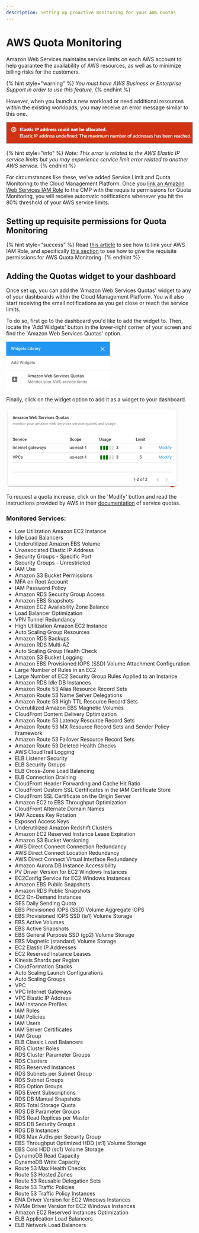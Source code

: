 ```yaml
---
description: Setting up proactive monitoring for your AWS Quotas
---
```


# AWS Quota Monitoring

Amazon Web Services maintains service limits on each AWS account to help guarantee the availability of AWS resources, as well as to minimize billing risks for the customers.

{% hint style="warning" %}
_You must have AWS Business or Enterprise Support in order to use this feature._ 
{% endhint %}

However, when you launch a new workload or need additional resources within the existing workloads, you may receive an error message similar to this one. 

![](../.gitbook/assets/elasticip.png)

{% hint style="info" %}
_Note: This error is related to the AWS Elastic IP service limits but you may experience service limit error related to another AWS service._
{% endhint %}

For circumstances like these, we've added Service Limit and Quota Monitoring to the Cloud Management Platform. Once you [link an Amazon Web Services IAM Role](link-account.md) to the CMP with the requisite permissions for Quota Monitoring, you will receive automatic notifications whenever you hit the 80% threshold of your AWS service limits. 

## Setting up requisite permissions for Quota Monitoring

{% hint style="success" %}
Read [this article](link-account.md) to see how to link your AWS IAM Role, and specifically [this section](https://help.doit-intl.com/amazon-web-services/add-your-amazon-web-services-iam-role#quota-monitoring) to see how to give the requisite permissions for AWS Quota Monitoring.
{% endhint %}

## Adding the Quotas widget to your dashboard

Once set up, you can add the 'Amazon Web Services Quotas' widget to any of your dashboards within the Cloud Management Platform. You will also start receiving the email notifications as you get close or reach the service limits. 

To do so, first go to the dashboard you'd like to add the widget to. Then, locate the 'Add Widgets' button in the lower-right corner of your screen and find the 'Amazon Web Services Quotas' option.

![](../.gitbook/assets/addwidgetawsquotas.jpg)

Finally, click on the widget option to add it as a widget to your dashboard.

![](../.gitbook/assets/awsquotaswidget.jpg)

To request a quota increase, click on the 'Modify' button and read the instructions provided by AWS in their [documentation](https://docs.aws.amazon.com/servicequotas/latest/userguide/request-quota-increase.html) of service quotas.  

### Monitored Services:

* Low Utilization Amazon EC2 Instance
* Idle Load Balancers
* Underutilized Amazon EBS Volume
* Unassociated Elastic IP Address
* Security Groups - Specific Port
* Security Groups - Unrestricted
* IAM Use
* Amazon S3 Bucket Permissions
* MFA on Root Account
* IAM Password Policy
* Amazon RDS Security Group Access
* Amazon EBS Snapshots
* Amazon EC2 Availability Zone Balance
* Load Balancer Optimization
* VPN Tunnel Redundancy
* High Utilization Amazon EC2 Instance
* Auto Scaling Group Resources
* Amazon RDS Backups
* Amazon RDS Multi-AZ
* Auto Scaling Group Health Check
* Amazon S3 Bucket Logging
* Amazon EBS Provisioned IOPS \(SSD\) Volume Attachment Configuration
* Large Number of Rules in an EC2
* Large Number of EC2 Security Group Rules Applied to an Instance
* Amazon RDS Idle DB Instances
* Amazon Route 53 Alias Resource Record Sets
* Amazon Route 53 Name Server Delegations
* Amazon Route 53 High TTL Resource Record Sets
* Overutilized Amazon EBS Magnetic Volumes
* CloudFront Content Delivery Optimization
* Amazon Route 53 Latency Resource Record Sets
* Amazon Route 53 MX Resource Record Sets and Sender Policy Framework
* Amazon Route 53 Failover Resource Record Sets
* Amazon Route 53 Deleted Health Checks
* AWS CloudTrail Logging
* ELB Listener Security
* ELB Security Groups
* ELB Cross-Zone Load Balancing
* ELB Connection Draining
* CloudFront Header Forwarding and Cache Hit Ratio
* CloudFront Custom SSL Certificates in the IAM Certificate Store
* CloudFront SSL Certificate on the Origin Server
* Amazon EC2 to EBS Throughput Optimization
* CloudFront Alternate Domain Names
* IAM Access Key Rotation
* Exposed Access Keys
* Underutilized Amazon Redshift Clusters
* Amazon EC2 Reserved Instance Lease Expiration
* Amazon S3 Bucket Versioning
* AWS Direct Connect Connection Redundancy
* AWS Direct Connect Location Redundancy
* AWS Direct Connect Virtual Interface Redundancy
* Amazon Aurora DB Instance Accessibility
* PV Driver Version for EC2 Windows Instances
* EC2Config Service for EC2 Windows Instances
* Amazon EBS Public Snapshots
* Amazon RDS Public Snapshots
* EC2 On-Demand Instances
* SES Daily Sending Quota
* EBS Provisioned IOPS \(SSD\) Volume Aggregate IOPS
* EBS Provisioned IOPS SSD \(io1\) Volume Storage
* EBS Active Volumes
* EBS Active Snapshots
* EBS General Purpose SSD \(gp2\) Volume Storage
* EBS Magnetic \(standard\) Volume Storage
* EC2 Elastic IP Addresses
* EC2 Reserved Instance Leases
* Kinesis Shards per Region
* CloudFormation Stacks
* Auto Scaling Launch Configurations
* Auto Scaling Groups
* VPC
* VPC Internet Gateways
* VPC Elastic IP Address
* IAM Instance Profiles
* IAM Roles
* IAM Policies
* IAM Users
* IAM Server Certificates
* IAM Group
* ELB Classic Load Balancers
* RDS Cluster Roles
* RDS Cluster Parameter Groups
* RDS Clusters
* RDS Reserved Instances
* RDS Subnets per Subnet Group
* RDS Subnet Groups
* RDS Option Groups
* RDS Event Subscriptions
* RDS DB Manual Snapshots
* RDS Total Storage Quota
* RDS DB Parameter Groups
* RDS Read Replicas per Master
* RDS DB Security Groups
* RDS DB Instances
* RDS Max Auths per Security Group
* EBS Throughput Optimized HDD \(st1\) Volume Storage
* EBS Cold HDD \(sc1\) Volume Storage
* DynamoDB Read Capacity
* DynamoDB Write Capacity
* Route 53 Max Health Checks
* Route 53 Hosted Zones
* Route 53 Reusable Delegation Sets
* Route 53 Traffic Policies
* Route 53 Traffic Policy Instances
* ENA Driver Version for EC2 Windows Instances
* NVMe Driver Version for EC2 Windows Instances
* Amazon EC2 Reserved Instances Optimization
* ELB Application Load Balancers
* ELB Network Load Balancers

